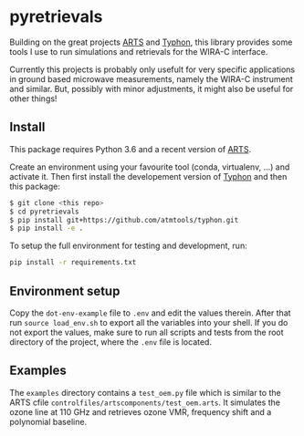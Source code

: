 # pyretrievals

Building on the great projects [ARTS](http://radiativetransfer.org) and 
[Typhon](http://www.radiativetransfer.org/misc/typhon/doc/index.html), this library
provides some tools I use to run simulations and retrievals for the WIRA-C interface.

Currently this projects is probably only usefult for very specific applications in ground based microwave measurements, namely the WIRA-C
instrument and similar.
But, possibly with minor adjustments, it might also be useful for other things!

## Install

This package requires Python 3.6 and a recent version of [ARTS](http://radiativetransfer.org).

Create an environment using your favourite tool (conda, virtualenv, ...) and activate it. Then first install the
developement version of [Typhon](http://www.radiativetransfer.org/misc/typhon/doc/index.html) 
and then this package:

```bash
$ git clone <this repo>
$ cd pyretrievals
$ pip install git+https://github.com/atmtools/typhon.git
$ pip install -e .
```

To setup the full environment for testing and development, run:

```bash
pip install -r requirements.txt
```

## Environment setup

Copy the ``dot-env-example`` file to ``.env`` and edit the values therein.
After that run ``source load_env.sh`` to export all the variables into your shell.
If you do not export the values, make sure to run all scripts and tests from the root directory
of the project, where the ``.env`` file is located.

## Examples

The ``examples`` directory contains a ``test_oem.py`` file which is similar to the ARTS cfile
``controlfiles/artscomponents/test_oem.arts``. 
It simulates the ozone line at 110 GHz and retrieves ozone VMR, frequency shift and a polynomial baseline.

